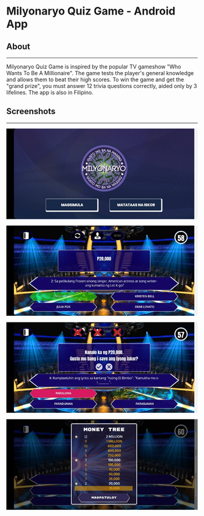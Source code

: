 Milyonaryo Quiz Game - Android App
==================================  


## About
---
Milyonaryo Quiz Game is inspired by the popular TV gameshow "Who Wants To Be A Millionaire". The game tests the player's general knowledge and allows them to beat their high scores. To win the game and get the "grand prize", you must answer 12 trivia questions correctly, aided only by 3 lifelines. The app is also in Filipino.  


## Screenshots
---  


![Sample Screen: Main Menu](./img/sample-screen-menu.jpg)  <br />


![Sample Screen: Game-1](./img/sample-screen-game-1.jpg)  <br />


![Sample Screen: Game-2](./img/sample-screen-game-2.jpg)  <br />


![Sample Screen: Game-3](./img/sample-screen-game-3.jpg)  <br />